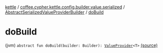 [kettle](../../index.md) / [coffee.cypher.kettle.config.builder.value.serialized](../index.md) / [AbstractSerializedValueProviderBuilder](index.md) / [doBuild](./do-build.md)

# doBuild

(jvm) `abstract fun doBuild(builder: Builder): `[`ValueProvider`](../../coffee.cypher.kettle.config.value/-value-provider/index.md)`<T>` [(source)](https://github.com/Cypher121/kettle/blob/master/src/main/kotlin/coffee/cypher/kettle/config/builder/value/serialized/AbstractSerializedValueProviderBuilder.kt#L42)